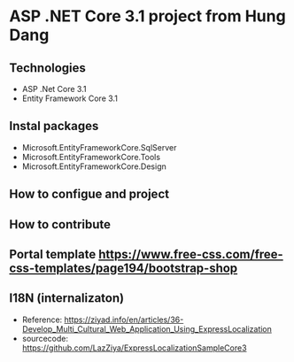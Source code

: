 # ASP .NET Core 3.1 project from Hung Dang
## Technologies
- ASP .Net Core 3.1
- Entity Framework Core 3.1
## Instal packages
- Microsoft.EntityFrameworkCore.SqlServer
- Microsoft.EntityFrameworkCore.Tools
- Microsoft.EntityFrameworkCore.Design
## How to configue and project
## How to contribute
## Portal template https://www.free-css.com/free-css-templates/page194/bootstrap-shop
## I18N (internalizaton)
- Reference: https://ziyad.info/en/articles/36-Develop_Multi_Cultural_Web_Application_Using_ExpressLocalization
- sourcecode: https://github.com/LazZiya/ExpressLocalizationSampleCore3